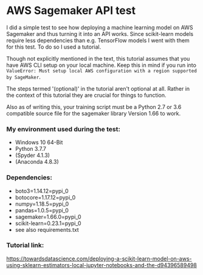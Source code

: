 # AWS Sagemaker API test

I did a simple test to see how deploying a machine learning model on AWS Sagemaker and thus turning it into an API works.
Since scikit-learn models require less dependencies than e.g. TensorFlow models I went with them for this test.
To do so I used a tutorial.

Though not explicitly mentioned in the text, this tutorial assumes that you have AWS CLI setup on your local machine.
Keep this in mind if you run into `ValueError: Must setup local AWS configuration with a region supported by SageMaker`.

The steps termed '(optional)' in the tutorial aren't optional at all. Rather in the context of this tutorial they are crucial for things to function.

Also as of writing this, your training script must be a Python 2.7 or 3.6 compatible source file for the sagemaker library Version 1.66 to work.

### My environment used during the test:
- Windows 10 64-Bit
- Python 3.7.7
- (Spyder 4.1.3)
- (Anaconda 4.8.3)

### Dependencies:
- boto3=1.14.12=pypi_0
- botocore=1.17.12=pypi_0
- numpy=1.18.5=pypi_0
- pandas=1.0.5=pypi_0
- sagemaker=1.66.0=pypi_0
- scikit-learn=0.23.1=pypi_0
- see also requirements.txt

### Tutorial link:
https://towardsdatascience.com/deploying-a-scikit-learn-model-on-aws-using-sklearn-estimators-local-jupyter-notebooks-and-the-d94396589498
